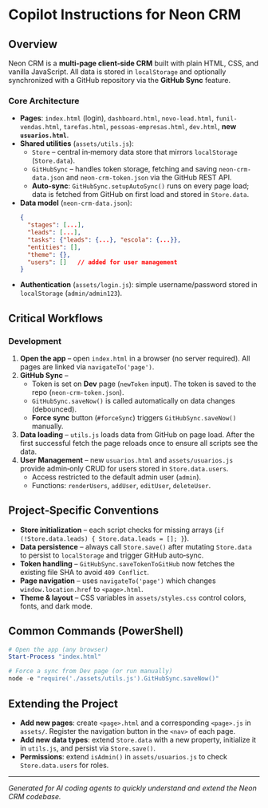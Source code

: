 # Copilot Instructions for Neon CRM

## Overview
Neon CRM is a **multi‑page client‑side CRM** built with plain HTML, CSS, and vanilla JavaScript. All data is stored in `localStorage` and optionally synchronized with a GitHub repository via the **GitHub Sync** feature.

### Core Architecture
- **Pages**: `index.html` (login), `dashboard.html`, `novo-lead.html`, `funil-vendas.html`, `tarefas.html`, `pessoas-empresas.html`, `dev.html`, **new `usuarios.html`**.
- **Shared utilities** (`assets/utils.js`):
  - `Store` – central in‑memory data store that mirrors `localStorage` (`Store.data`).
  - `GitHubSync` – handles token storage, fetching and saving `neon-crm-data.json` and `neon-crm-token.json` via the GitHub REST API.
  - **Auto‑sync**: `GitHubSync.setupAutoSync()` runs on every page load; data is fetched from GitHub on first load and stored in `Store.data`.
- **Data model** (`neon-crm-data.json`):
  ```json
  {
    "stages": [...],
    "leads": [...],
    "tasks": {"leads": {...}, "escola": {...}},
    "entities": [],
    "theme": {},
    "users": []   // added for user management
  }
  ```
- **Authentication** (`assets/login.js`): simple username/password stored in `localStorage` (`admin/admin123`).

## Critical Workflows
### Development
1. **Open the app** – open `index.html` in a browser (no server required). All pages are linked via `navigateTo('page')`.
2. **GitHub Sync** –
   - Token is set on **Dev** page (`newToken` input). The token is saved to the repo (`neon-crm-token.json`).
   - `GitHubSync.saveNow()` is called automatically on data changes (debounced).  
   - **Force sync** button (`#forceSync`) triggers `GitHubSync.saveNow()` manually.
3. **Data loading** – `utils.js` loads data from GitHub on page load. After the first successful fetch the page reloads once to ensure all scripts see the data.
4. **User Management** – new `usuarios.html` and `assets/usuarios.js` provide admin‑only CRUD for users stored in `Store.data.users`.
   - Access restricted to the default admin user (`admin`).
   - Functions: `renderUsers`, `addUser`, `editUser`, `deleteUser`.

## Project‑Specific Conventions
- **Store initialization** – each script checks for missing arrays (`if (!Store.data.leads) { Store.data.leads = []; }`).
- **Data persistence** – always call `Store.save()` after mutating `Store.data` to persist to `localStorage` and trigger GitHub auto‑sync.
- **Token handling** – `GitHubSync.saveTokenToGitHub` now fetches the existing file SHA to avoid `409 Conflict`.
- **Page navigation** – uses `navigateTo('page')` which changes `window.location.href` to `<page>.html`.
- **Theme & layout** – CSS variables in `assets/styles.css` control colors, fonts, and dark mode.

## Common Commands (PowerShell)
```powershell
# Open the app (any browser)
Start-Process "index.html"

# Force a sync from Dev page (or run manually)
node -e "require('./assets/utils.js').GitHubSync.saveNow()"
```

## Extending the Project
- **Add new pages**: create `<page>.html` and a corresponding `<page>.js` in `assets/`. Register the navigation button in the `<nav>` of each page.
- **Add new data types**: extend `Store.data` with a new property, initialize it in `utils.js`, and persist via `Store.save()`.
- **Permissions**: extend `isAdmin()` in `assets/usuarios.js` to check `Store.data.users` for roles.

---
*Generated for AI coding agents to quickly understand and extend the Neon CRM codebase.*
